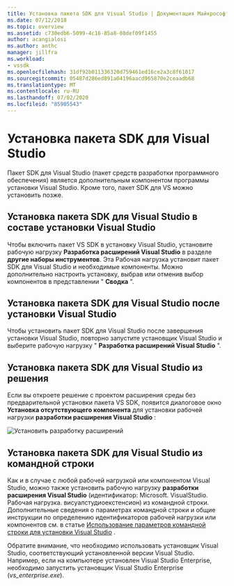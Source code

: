 ```yaml
---
title: Установка пакета SDK для Visual Studio | Документация Майкрософт
ms.date: 07/12/2018
ms.topic: overview
ms.assetid: c730edb6-5099-4c16-85a8-08def09f1455
author: acangialosi
ms.author: anthc
manager: jillfra
ms.workload:
- vssdk
ms.openlocfilehash: 31df92b011336320d759461ed16ce2a3c8f61017
ms.sourcegitcommit: 05487d286ed891a04196aacd965870e2ceaadb68
ms.translationtype: MT
ms.contentlocale: ru-RU
ms.lasthandoff: 07/02/2020
ms.locfileid: "85905543"
---
```

# <a name="install-the-visual-studio-sdk"></a>Установка пакета SDK для Visual Studio

Пакет SDK для Visual Studio (пакет средств разработки программного обеспечения) является дополнительным компонентом программы установки Visual Studio. Кроме того, пакет SDK для VS можно установить позже.

## <a name="install-the-visual-studio-sdk-as-part-of-a-visual-studio-installation"></a>Установка пакета SDK для Visual Studio в составе установки Visual Studio

Чтобы включить пакет VS SDK в установку Visual Studio, установите рабочую нагрузку **Разработка расширений Visual Studio** в разделе **другие наборы инструментов**. Эта Рабочая нагрузка установит пакет SDK для Visual Studio и необходимые компоненты. Можно дополнительно настроить установку, выбрав или отменив выбор компонентов в представлении " **Сводка** ".

## <a name="install-the-visual-studio-sdk-after-installing-visual-studio"></a>Установка пакета SDK для Visual Studio после установки Visual Studio

Чтобы установить пакет SDK для Visual Studio после завершения установки Visual Studio, повторно запустите установщик Visual Studio и выберите рабочую нагрузку " **Разработка расширений Visual Studio** ".

## <a name="install-the-visual-studio-sdk-from-a-solution"></a>Установка пакета SDK для Visual Studio из решения

Если вы откроете решение с проектом расширения среды без предварительной установки пакета VS SDK, появится диалоговое окно **Установка отсутствующего компонента** для установки рабочей нагрузки **разработки расширения Visual Studio** :

![Установить разработку расширений](../extensibility/media/install-extension-development.png "Установить разработку расширений")

## <a name="install-the-visual-studio-sdk-from-the-command-line"></a>Установка пакета SDK для Visual Studio из командной строки

Как и в случае с любой рабочей нагрузкой или компонентом Visual Studio, можно также установить рабочую нагрузку **разработки расширения Visual Studio** (идентификатор: Microsoft. VisualStudio. Рабочая нагрузка. висуалстудиоекстенсион) из командной строки. Дополнительные сведения о параметрах командной строки и общие инструкции по определению идентификаторов рабочей нагрузки или компонентов см. в статье [Использование параметров командной строки для установки Visual Studio](../install/use-command-line-parameters-to-install-visual-studio.md) .

Обратите внимание, что необходимо использовать установщик Visual Studio, соответствующий установленной версии Visual Studio. Например, если на компьютере установлен Visual Studio Enterprise, необходимо запустить установщик Visual Studio Enterprise (*vs_enterprise.exe*).
